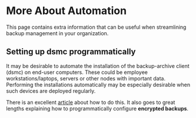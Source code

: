 More About Automation
=======================
This page contains extra information that can be useful when streamlining backup management in your organization.

Setting up dsmc programmatically
-------------------------------------
It may be desirable to automate the installation of the backup-archive client 
(dsmc) on end-user computers. 
These could be employee workstations/laptops, 
servers or other nodes with important data. 
Performing the installations automatically may be especially desirable 
when such devices are deployed regularly.

There is an excellent [article](https://blog.sigterm.se/posts/the-joys-of-bootstrapping-ibm-backup-client/) about how to do this. 
It also goes to great lengths explaining how to programmatically configure 
**encrypted backups**.
